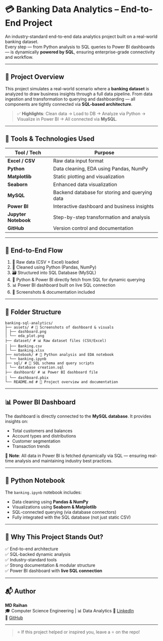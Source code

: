 # 💳 Banking Data Analytics – End-to-End Project

An industry-standard end-to-end data analytics project built on a real-world banking dataset.  
Every step — from Python analysis to SQL queries to Power BI dashboards — is dynamically **powered by SQL**, ensuring enterprise-grade connectivity and workflow.

---

## 🧠 Project Overview

This project simulates a real-world scenario where a **banking dataset** is analyzed to draw business insights through a full data pipeline. From data ingestion and transformation to querying and dashboarding — all components are tightly connected via **SQL-based architecture**.

> ✅ **Highlights**: Clean data → Load to DB → Analyze via Python → Visualize in Power BI → All connected via **MySQL**.

---

## 🧰 Tools & Technologies Used

| Tool / Tech      | Purpose                                        |
|------------------|------------------------------------------------|
| **Excel / CSV**  | Raw data input format                          |
| **Python**       | Data cleaning, EDA using Pandas, NumPy         |
| **Matplotlib**   | Static plotting and visualization              |
| **Seaborn**      | Enhanced data visualization                    |
| **MySQL**        | Backend database for storing and querying data |
| **Power BI**     | Interactive dashboard and business insights    |
| **Jupyter Notebook** | Step-by-step transformation and analysis  |
| **GitHub**       | Version control and documentation              |

---

## 🔁 End-to-End Flow

1. 🧾 Raw data (CSV + Excel) loaded
2. 🧹 Cleaned using Python (Pandas, NumPy)
3. 🗃️ Structured into SQL Database (MySQL)
4. 🧠 Python & Power BI directly fetch from SQL for dynamic querying
5. 📊 Power BI dashboard built on live SQL connection
6. 📸 Screenshots & documentation included

---

## 📂 Folder Structure

```
banking-sql-analytics/
├── assets/ # 📸 Screenshots of dashboard & visuals
│ ├── dashboard.png
│ └── eda_plot.png
├── dataset/ # 📊 Raw dataset files (CSV/Excel)
│ ├── Banking.csv
│ └── Banking.xlsx
├── notebook/ # 📒 Python analysis and EDA notebook
│ └── banking.ipynb
├── sql/ # 🧩 SQL schema and query scripts
│ └── database creation.sql
├── dashboard/ # 📊 Power BI dashboard file
│ └── dashboard.pbix
└── README.md # 📘 Project overview and documentation
```


---

## 📊 Power BI Dashboard

The dashboard is directly connected to the **MySQL database**. It provides insights on:

- Total customers and balances
- Account types and distributions
- Customer segmentation
- Transaction trends

🔗 **Note**: All data in Power BI is fetched dynamically via SQL — ensuring real-time analysis and maintaining industry best practices.

---

## 📒 Python Notebook

The `banking.ipynb` notebook includes:

- Data cleaning using **Pandas & NumPy**
- Visualizations using **Seaborn & Matplotlib**
- SQL-connected querying (via database connectors)
- Fully integrated with the SQL database (not just static CSV)

---

## 🧠 Why This Project Stands Out?

✅ End-to-end architecture  
✅ SQL-backed dynamic analysis  
✅ Industry-standard tools  
✅ Strong documentation & modular structure  
✅ Power BI dashboard with **live SQL connection**  

---

## 📬 Author

**MD Raihan**  
🎓 Computer Science Engineering | 📊 Data Analytics
🔗 [LinkedIn](https://www.linkedin.com/in/md-raihan-9809592aa/)  
🐙 [GitHub](https://github.com/raihanzzz)

---

> ⭐ If this project helped or inspired you, leave a ⭐ on the repo!

